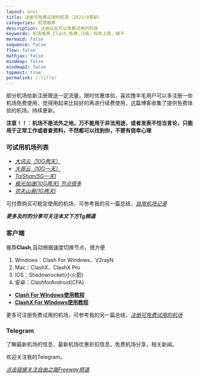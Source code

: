 ```yaml
---
layout: post
title: 注册可免费试用的机场（2023/9更新）
categories: 机场推荐
description: 注册以后可以免费试用的机场
keywords: 机场推荐,Clash,免费,订阅，科学上网，梯子
mermaid: false
sequence: false
flow: false
mathjax: false
mindmap: false
mindmap2: false
topmost: true
permalink: /:title/
---
```

部分机场给新注册赠送一定流量，限时优惠体验，喜欢撸羊毛用户可以多注册一些机场免费使用，觉得用起来比较好的再进行续费使用，这篇博客收集了提供免费体验的机场，持续更新。

**注意！！：机场不是法外之地，万不能用于非法用途，或者发表不恰当言论，只能用于正常工作或者查资料，不然都可以找到你，不要有侥幸心理**

### 可试用机场列表

* [*大讯云（10G两天）*](https://daxun.info/#/register?code=VLAYLLaS )
* [*大哥云（10G一天）*](https://ab12y.com/#/register?code=6vTa3zI7 )
* [*TaiShan(5G一天)*](https://www.taishan.pro/#/register?code=4UL2NXmU)  
* [*极光加速(10G两天) 节点很多*]( https://jgjs02.com/#/register?code=WRLKZyUS)  
* [*农夫山泉(1G两天)*]( https://sp.nfsq.me/#/register?code=4UIafAWN)   

可付费购买可稳定使用的机场，可参考我的另一篇总结，[*自用机场记录*](https://www.openwayz.com/jichang/)  

***更多及时的分享可关注本文下方Tg频道*** 

### 客户端

推荐**Clash**,自动根据速度切换节点，很方便  

1) Windows：Clash For Windows、V2rayN      
2) Mac：ClashX、ClashX Pro     
3) IOS：Shadowrocket(小火箭)    
4) 安卓：ClashforAndroid(CFA) 

* [**Clash For WIndows使用教程**](https://www.openwayz.com/2023/08/25/Clash/)
* [**ClashX For WIndows使用教程**](https://www.openwayz.com/2023/08/28/ClashX/)

 更多可注册免费试用的机场，可参考我的另一篇总结，[*注册可免费试用的机场*](https://www.openwayz.com/trialnode/)  
     
### Telegram
了解最新机场的信息，最新机场优惠折扣信息，免费机场分享，相关新闻。

欢迎关注我的Telegram。

[*点击链接关注自由之路Freeway频道*](https://t.me/openwayz)